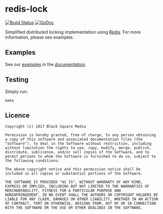 # redis-lock

[![Build Status](https://travis-ci.org/bsm/redis-lock.png?branch=master)](https://travis-ci.org/bsm/redis-lock)
[![GoDoc](https://godoc.org/github.com/bsm/redis-lock?status.svg)](https://godoc.org/github.com/bsm/redis-lock)

Simplified distributed locking implementation using [Redis](http://redis.io/topics/distlock).
For more information, please see examples.

## Examples

See our [examples](https://godoc.org/github.com/bsm/redis-lock#example-package/) in the [documentation](https://godoc.org/github.com/bsm/redis-lock).

## Testing

Simply run:

    make

## Licence

    Copyright (c) 2017 Black Square Media

    Permission is hereby granted, free of charge, to any person obtaining
    a copy of this software and associated documentation files (the
    "Software"), to deal in the Software without restriction, including
    without limitation the rights to use, copy, modify, merge, publish,
    distribute, sublicense, and/or sell copies of the Software, and to
    permit persons to whom the Software is furnished to do so, subject to
    the following conditions:

    The above copyright notice and this permission notice shall be
    included in all copies or substantial portions of the Software.

    THE SOFTWARE IS PROVIDED "AS IS", WITHOUT WARRANTY OF ANY KIND,
    EXPRESS OR IMPLIED, INCLUDING BUT NOT LIMITED TO THE WARRANTIES OF
    MERCHANTABILITY, FITNESS FOR A PARTICULAR PURPOSE AND
    NONINFRINGEMENT. IN NO EVENT SHALL THE AUTHORS OR COPYRIGHT HOLDERS BE
    LIABLE FOR ANY CLAIM, DAMAGES OR OTHER LIABILITY, WHETHER IN AN ACTION
    OF CONTRACT, TORT OR OTHERWISE, ARISING FROM, OUT OF OR IN CONNECTION
    WITH THE SOFTWARE OR THE USE OR OTHER DEALINGS IN THE SOFTWARE.
